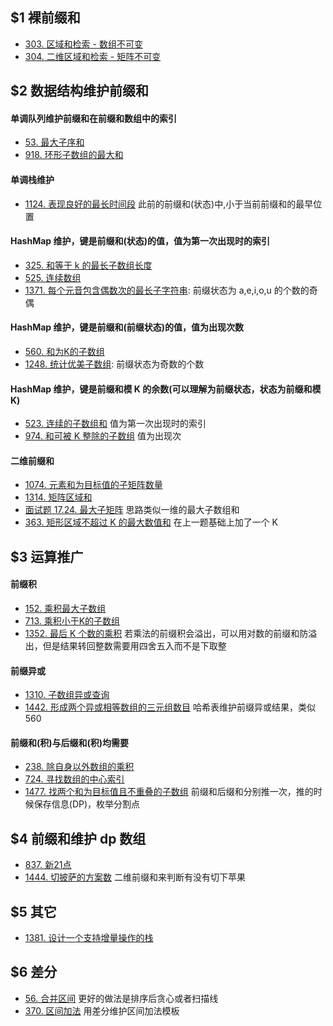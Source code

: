 
## $1 裸前缀和
- [303. 区域和检索 - 数组不可变](https://leetcode-cn.com/problems/range-sum-query-immutable/)  
- [304. 二维区域和检索 - 矩阵不可变](https://leetcode-cn.com/problems/range-sum-query-2d-immutable/)  

## $2 数据结构维护前缀和
#### 单调队列维护前缀和在前缀和数组中的索引
- [53. 最大子序和](https://leetcode-cn.com/problems/maximum-subarray/)  
- [918. 环形子数组的最大和](https://leetcode-cn.com/problems/maximum-sum-circular-subarray/)  

#### 单调栈维护
- [1124. 表现良好的最长时间段](https://leetcode-cn.com/problems/longest-well-performing-interval/) 此前的前缀和(状态)中,小于当前前缀和的最早位置

#### HashMap 维护，键是前缀和(状态)的值，值为第一次出现时的索引
- [325. 和等于 k 的最长子数组长度](https://leetcode-cn.com/problems/maximum-size-subarray-sum-equals-k/)  
- [525. 连续数组](https://leetcode-cn.com/problems/contiguous-array/)  
- [1371. 每个元音包含偶数次的最长子字符串](https://leetcode-cn.com/problems/find-the-longest-substring-containing-vowels-in-even-counts/): 前缀状态为 a,e,i,o,u 的个数的奇偶  


#### HashMap 维护，键是前缀和(前缀状态)的值，值为出现次数
- [560. 和为K的子数组](https://leetcode-cn.com/problems/subarray-sum-equals-k/)  
- [1248. 统计优美子数组](https://leetcode-cn.com/problems/count-number-of-nice-subarrays/): 前缀状态为奇数的个数  


#### HashMap 维护，键是前缀和模 K 的余数(可以理解为前缀状态，状态为前缀和模K)
- [523. 连续的子数组和](https://leetcode-cn.com/problems/continuous-subarray-sum/)  值为第一次出现时的索引
- [974. 和可被 K 整除的子数组](https://leetcode-cn.com/problems/subarray-sums-divisible-by-k/)  值为出现次

#### 二维前缀和
- [1074. 元素和为目标值的子矩阵数量](https://leetcode-cn.com/problems/number-of-submatrices-that-sum-to-target/)
- [1314. 矩阵区域和](https://leetcode-cn.com/problems/matrix-block-sum/)
- [面试题 17.24. 最大子矩阵](https://leetcode-cn.com/problems/max-submatrix-lcci/) 思路类似一维的最大子数组和
- [363. 矩形区域不超过 K 的最大数值和](https://leetcode-cn.com/problems/max-sum-of-rectangle-no-larger-than-k/) 在上一题基础上加了一个 K


## $3 运算推广
#### 前缀积
- [152. 乘积最大子数组](https://leetcode-cn.com/problems/maximum-product-subarray/)  
- [713. 乘积小于K的子数组](https://leetcode-cn.com/problems/subarray-product-less-than-k/)  
- [1352. 最后 K 个数的乘积](https://leetcode-cn.com/problems/product-of-the-last-k-numbers/) 若乘法的前缀积会溢出，可以用对数的前缀和防溢出，但是结果转回整数需要用四舍五入而不是下取整


#### 前缀异或
- [1310. 子数组异或查询](https://leetcode-cn.com/problems/xor-queries-of-a-subarray/)  
- [1442. 形成两个异或相等数组的三元组数目](https://leetcode-cn.com/problems/count-triplets-that-can-form-two-arrays-of-equal-xor/) 哈希表维护前缀异或结果，类似 560


#### 前缀和(积)与后缀和(积)均需要
- [238. 除自身以外数组的乘积](https://leetcode-cn.com/problems/product-of-array-except-self/)  
- [724. 寻找数组的中心索引](https://leetcode-cn.com/problems/find-pivot-index/)  
- [1477. 找两个和为目标值且不重叠的子数组](https://leetcode-cn.com/problems/find-two-non-overlapping-sub-arrays-each-with-target-sum/) 前缀和后缀和分别推一次，推的时候保存信息(DP)，枚举分割点


## $4 前缀和维护 dp 数组
- [837. 新21点](https://leetcode-cn.com/problems/new-21-game/)  
- [1444. 切披萨的方案数](https://leetcode-cn.com/problems/number-of-ways-of-cutting-a-pizza/) 二维前缀和来判断有没有切下苹果

## $5 其它
- [1381. 设计一个支持增量操作的栈](https://leetcode-cn.com/problems/design-a-stack-with-increment-operation/)  

## $6 差分
- [56. 合并区间](https://leetcode-cn.com/problems/merge-intervals/) 更好的做法是排序后贪心或者扫描线
- [370. 区间加法](https://leetcode-cn.com/problems/insert-interval/) 用差分维护区间加法模板  

